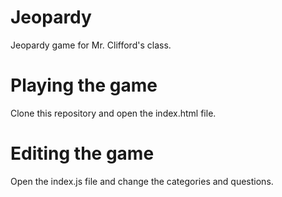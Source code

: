# Jeopardy
Jeopardy game for Mr. Clifford's class.

# Playing the game
Clone this repository and open the index.html file.

# Editing the game
Open the index.js file and change the categories and questions.
